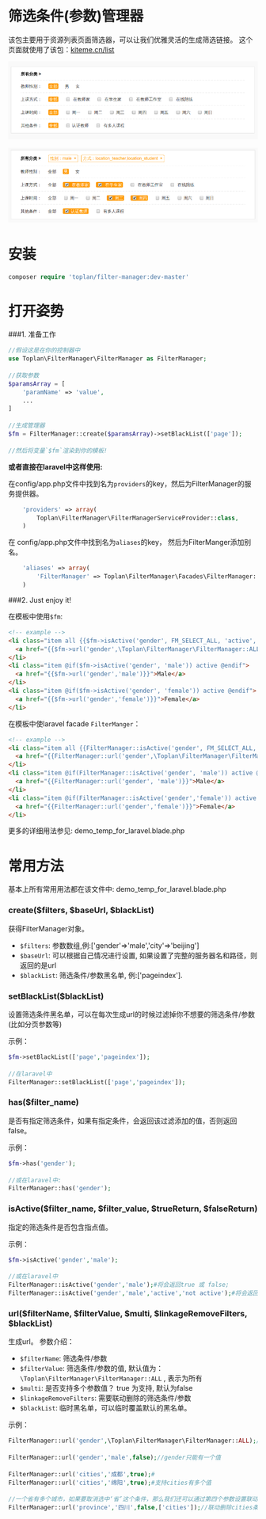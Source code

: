 # 筛选条件(参数)管理器

该包主要用于资源列表页面筛选器，可以让我们优雅灵活的生成筛选链接。
这个页面就使用了该包：[kiteme.cn/list](http://kiteme.cn/list)

![demo image](fm-demo.png)

![demo image](fm-demo2.png)

# 安装

```php
composer require 'toplan/filter-manager:dev-master'
```

# 打开姿势

###1. 准备工作

```php
//假设这是在你的控制器中
use Toplan\FilterManager\FilterManager as FilterManager;

//获取参数
$paramsArray = [
    'paramName' => 'value',
    ...
]

//生成管理器
$fm = FilterManager::create($paramsArray)->setBlackList(['page']);

//然后将变量`$fm`渲染到你的模板!
```

**或者直接在laravel中这样使用:**

在config/app.php文件中找到名为`providers`的key，然后为FilterManager的服务提供器。
```php
    'providers' => array(
        Toplan\FilterManager\FilterManagerServiceProvider::class,
    )
```

在 config/app.php文件中找到名为`aliases`的key， 然后为FilterManger添加别名。
```php
    'aliases' => array(
        'FilterManager' => Toplan\FilterManager\Facades\FilterManager::class,
    )
```

###2. Just enjoy it!

在模板中使用`$fm`:
```html
<!-- example -->
<li class="item all {{$fm->isActive('gender', FM_SELECT_ALL, 'active', '')}}">
  <a href="{{$fm->url('gender',\Toplan\FilterManager\FilterManager::ALL)}}">All</a>
</li>
<li class="item @if($fm->isActive('gender', 'male')) active @endif">
  <a href="{{$fm->url('gender','male')}}">Male</a>
</li>
<li class="item @if($fm->isActive('gender', 'female')) active @endif">
  <a href="{{$fm->url('gender','female')}}">Female</a>
</li>
```

在模板中使laravel facade `FilterManger`：
```html
<!-- example -->
<li class="item all {{FilterManager::isActive('gender', FM_SELECT_ALL, 'active', '')}}">
  <a href="{{FilterManager::url('gender',\Toplan\FilterManager\FilterManager::ALL)}}">All</a>
</li>
<li class="item @if(FilterManager::isActive('gender', 'male')) active @endif">
  <a href="{{FilterManager::url('gender', 'male')}}">Male</a>
</li>
<li class="item @if(FilterManager::isActive('gender','female')) active @endif">
  <a href="{{FilterManager::url('gender','female')}}">Female</a>
</li>
```

更多的详细用法参见: demo_temp_for_laravel.blade.php

# 常用方法

基本上所有常用用法都在该文件中: demo_temp_for_laravel.blade.php

### create($filters, $baseUrl, $blackList)

获得FilterManager对象。

- `$filters`: 参数数组,例:['gender'=>'male','city'=>'beijing']
- `$baseUrl`: 可以根据自己情况进行设置, 如果设置了完整的服务器名和路径，则返回的是url
- `$blackList`: 筛选条件/参数黑名单, 例:['pageindex'].

### setBlackList($blackList)

设置筛选条件黑名单，可以在每次生成url的时候过滤掉你不想要的筛选条件/参数(比如分页参数等)

示例：
```php
$fm->setBlackList(['page','pageindex']);

//在laravel中
FilterManager::setBlackList(['page','pageindex']);
```

### has($filter_name)

是否有指定筛选条件，如果有指定条件，会返回该过滤添加的值，否则返回false。

示例：
```php
$fm->has('gender');

//或在laravel中:
FilterManager::has('gender');
```

### isActive($filter_name, $filter_value, $trueReturn, $falseReturn)

指定的筛选条件是否包含指点值。

示例：
```php
$fm->isActive('gender','male');

//或在laravel中
FilterManager::isActive('gender','male');#将会返回true 或 false;
FilterManager::isActive('gender','male','active','not active');#将会返回 'active' 或 'not active';
```

### url($filterName, $filterValue, $multi, $linkageRemoveFilters, $blackList)

生成url。
参数介绍：
- `$filterName`: 筛选条件/参数
- `$filterValue`: 筛选条件/参数的值, 默认值为：`\Toplan\FilterManager\FilterManager::ALL` , 表示为所有
- `$multi`: 是否支持多个参数值？ true 为支持, 默认为false
- `$linkageRemoveFilters`: 需要联动删除的筛选条件/参数
- `$blackList`: 临时黑名单，可以临时覆盖默认的黑名单。

示例：
```php
FilterManager::url('gender',\Toplan\FilterManager\FilterManager::ALL);//将会删除gender参数

FilterManager::url('gender','male',false);//gender只能有一个值

FilterManager::url('cities','成都',true);#
FilterManager::url('cities','绵阳',true);#支持cities有多个值

//一个省有多个城市，如果要取消选中‘省’这个条件，那么我们还可以通过第四个参数设置联动取消‘市’以及更多你想取消的筛选条件。
FilterManager::url('province','四川',false,['cities']);//联动删除cities条件
```
